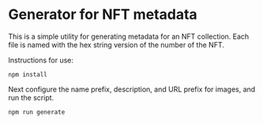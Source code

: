 # Generator for NFT metadata

This is a simple utility for generating metadata for an NFT collection.
Each file is named with the hex string version of the number of the NFT.

Instructions for use:

```
npm install
```

Next configure the name prefix, description, and URL prefix for images, and run the script.

```
npm run generate
```
